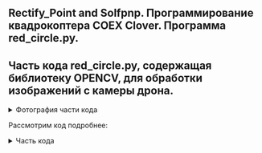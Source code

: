 Rectify_Point and Solfpnp. Программирование квадрокоптера COEX Clover. Программа red_circle.py.
-

Часть кода red_circle.py, содержащая библиотеку OPENCV, для обработки изображений с камеры дрона.
-

<details>
      <summary>Фотография части кода</summary>
      ![image](https://github.com/CentaurWitch/Flying-Robotics-I-National-Technic-Olympiad/assets/149146826/40d828eb-b8d7-4414-b67d-30c668bac5fa)
</details>

Рассмотрим код подробнее:
<details>
      <summary>Часть кода</summary>
      img_hsv = cv2.cvtColor(img, cv2.COLOR_BGR2HSV)
</details>
